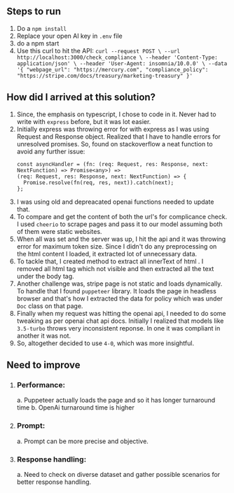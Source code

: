 ## Steps to run

1. Do a ```npm install```
2. Replace your open AI key in ```.env``` file
3. do a npm start
4. Use this curl to hit the API: ```curl --request POST \
  --url http://localhost:3000/check_compliance \
  --header 'Content-Type: application/json' \
  --header 'User-Agent: insomnia/10.0.0' \
  --data '{
  "webpage_url": "https://mercury.com",
  "compliance_policy": "https://stripe.com/docs/treasury/marketing-treasury"
}' ```

## How did I arrived at this solution?

1. Since, the emphasis on typescript, I chose to code in it. Never had to write with ```express``` before, but it was lot easier.
2. Initially express was throwing error for with express as I was using Request and Response object. Realized that I have to handle errors for unresolved promises. So, found on stackoverflow a neat function to avoid any further issue:
    ```
    const asyncHandler = (fn: (req: Request, res: Response, next: NextFunction) => Promise<any>) =>
    (req: Request, res: Response, next: NextFunction) => {
      Promise.resolve(fn(req, res, next)).catch(next);
    };
    ```
3. I was using old and depreacated openai functions needed to update that.
4. To compare and get the content of both the url's for complicance check. I used ```cheerio``` to scrape pages and pass it to our model assuming both of them were static websites.
5. When all was set and the server was up, I hit the api and it was throwing error for maximum token size. Since I didn't do any preprocessing on the html content I loaded, it extracted lot of unnecessary data.
6. To tackle that, I created method to extract all innerText of html . I removed all html tag which not visible and then extracted all the text under the body tag.
7. Another challenge was, stripe page is not static and loads dynamically. To handle that I found ```puppeteer``` library. It loads the page in headless browser and that's how I extracted the data for policy which was under ```Doc``` class on that page.
8. Finally when my request was hitting the openai api, I needed to do some tweaking as per openai chat api docs. Initially I realized that models like ```3.5-turbo``` throws very inconsistent reponse. In one it was compliant in another it was not.
9. So, altogether decided to use ```4-0```, which was more insightful. 

## Need to improve

1. ### Performance:
    a. Puppeteer actually loads the page and so it has longer turnaround time
    b. OpenAi turnaround time is higher
2. ### Prompt:
    a. Prompt can be more precise and objective.
3. ### Response handling:
    a. Need to check on diverse dataset and gather possible scenarios for better response handling.
